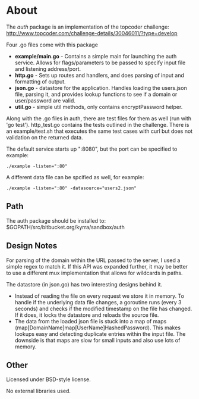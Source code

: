 About
======
The *auth* package is an implementation of the topcoder challenge: http://www.topcoder.com/challenge-details/30046011/?type=develop

Four .go files come with this package

* **example/main.go** - Contains a simple main for launching the auth service.  Allows for flags/parameters to be passed to specify input file and listening address/port.
* **http.go** - Sets up routes and handlers, and does parsing of input and formatting of output.
* **json.go** - datastore for the application.  Handles loading the users.json file, parsing it, and provides lookup functions to see if a domain or user/password are valid.
* **util.go** - simple util methods, only contains encryptPassword helper.

Along with the .go files in auth, there are test files for them as well (run with 'go test').  http_test.go contains the tests outlined in the challenge.  There is an example/test.sh that executes the same test cases with curl but does not validation on the returned data.

The default service starts up ":8080", but the port can be specified to example:

   `./example -listen=":80"`

A different data file can be spcified as well, for example:

   `./example -listen=":80" -datasource="users2.json"`

Path
----
The auth package should be installed to:  $GOPATH/src/bitbucket.org/kyrra/sandbox/auth

Design Notes
------------
For parsing of the domain within the URL passed to the server, I used a simple regex to match it.  If this API was expanded further, it may be better to use a different mux implementation that allows for wildcards in paths.

The datastore (in json.go) has two interesting designs behind it.

* Instead of reading the file on every request we store it in memory.  To handle if the underlying data file changes, a goroutine runs (every 3 seconds) and checks if the modified timestamp on the file has changed.  If it does, it locks the datastore and reloads the source file.
* The data from the loaded json file is stuck into a map of maps (map[DomainName]map[UserName]HashedPassword).  This makes lookups easy and detecting duplicate entries within the input file.  The downside is that maps are slow for small inputs and also use lots of memory.

Other
----- 
Licensed under BSD-style license.

No external libraries used.